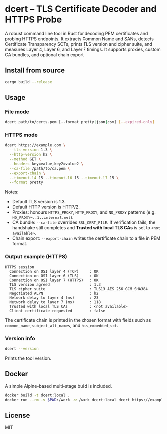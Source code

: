 # dcert – TLS Certificate Decoder and HTTPS Probe

A robust command line tool in Rust for decoding PEM certificates and probing HTTPS endpoints. It extracts Common Name and SANs, detects Certificate Transparency SCTs, prints TLS version and cipher suite, and measures Layer 4, Layer 6, and Layer 7 timings. It supports proxies, custom CA bundles, and optional chain export.

## Install from source

```bash
cargo build --release
```

## Usage

### File mode

```bash
dcert path/to/certs.pem [--format pretty|json|csv] [--expired-only]
```

### HTTPS mode

```bash
dcert https://example.com \
  --tls-version 1.3 \
  --http-version h2 \
  --method GET \
  --headers key=value,key2=value2 \
  --ca-file /path/to/ca.pem \
  --export-chain \
  --timeout-l4 15 --timeout-l6 15 --timeout-l7 15 \
  --format pretty
```

Notes:
- Default TLS version is 1.3.
- Default HTTP version is HTTP/2.
- Proxies: honours `HTTPS_PROXY`, `HTTP_PROXY`, and `NO_PROXY` patterns (e.g. `NO_PROXY=::1,.internal.net`).
- CA bundle: `--ca-file` overrides `SSL_CERT_FILE`. If verification fails, the handshake still completes and **Trusted with local TLS CAs** is set to `<not available>`.
- Chain export: `--export-chain` writes the certificate chain to a file in PEM format.

### Output example (HTTPS)

```
HTTPS session
  Connection on OSI layer 4 (TCP)     : OK
  Connection on OSI layer 6 (TLS)     : OK
  Connection on OSI layer 7 (HTTPS)   : OK
  TLS version agreed                  : 1.3
  TLS cipher suite                    : TLS13_AES_256_GCM_SHA384
  Negotiated ALPN                     : h2
  Network delay to layer 4 (ms)       : 23
  Network delay to layer 7 (ms)       : 118
  Trusted with local TLS CAs          : <not available>
  Client certificate requested        : false
```

The certificate chain is printed in the chosen format with fields such as `common_name`, `subject_alt_names`, and `has_embedded_sct`.

### Version info

```bash
dcert --version
```
Prints the tool version.

## Docker

A simple Alpine-based multi-stage build is included.

```bash
docker build -t dcert:local .
docker run --rm -v $PWD:/work -w /work dcert:local dcert https://example.com
```

## License

MIT
